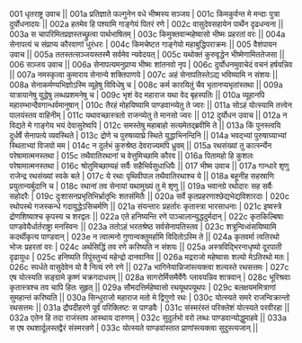 001  	धृतराष्ट्र उवाच ||
001a	प्रतिज्ञाते फल्गुनेन वधे भीष्मस्य सञ्जय |
001c	किमकुर्वन्त मे मन्दाः पुत्रा दुर्योधनादयः ||
002a	हतमेव हि पश्यामि गाङ्गेयं पितरं रणे |
002c	वासुदेवसहायेन पार्थेन दृढधन्वना ||
003a	स चापरिमितप्रज्ञस्तच्छ्रुत्वा पार्थभाषितम् |
003c	किमुक्तवान्महेष्वासो भीष्मः प्रहरतां वरः ||
004a	सेनापत्यं च संप्राप्य कौरवाणां धुरंधरः |
004c	किमचेष्टत गाङ्गेयो महाबुद्धिपराक्रमः ||
005  	वैशंपायन उवाच ||
005a	ततस्तत्सञ्जयस्तस्मै सर्वमेव न्यवेदयत् |
005c	यथोक्तं कुरुवृद्धेन भीष्मेणामिततेजसा ||
006  	सञ्जय उवाच ||
006a	सेनापत्यमनुप्राप्य भीष्मः शांतनवो नृप |
006c	दुर्योधनमुवाचेदं वचनं हर्षयन्निव ||
007a	नमस्कृत्वा कुमाराय सेनान्ये शक्तिपाणये |
007c	अहं सेनापतिस्तेऽद्य भविष्यामि न संशयः ||
008a	सेनाकर्मण्यभिज्ञोऽस्मि व्यूहेषु विविधेषु च |
008c	कर्म कारयितुं चैव भृतानप्यभृतांस्तथा ||
009a	यात्रायानेषु युद्धेषु लब्धप्रशमनेषु च |
009c	भृशं वेद महाराज यथा वेद बृहस्पतिः ||
010a	व्यूहानपि महारम्भान्दैवगान्धर्वमानुषान् |
010c	तैरहं मोहयिष्यामि पाण्डवान्व्येतु ते ज्वरः ||
011a	सोऽहं योत्स्यामि तत्त्वेन पालयंस्तव वाहिनीम् |
011c	यथावच्छास्त्रतो राजन्व्येतु ते मानसो ज्वरः ||
012  	दुर्योधन उवाच ||
012a	न विद्यते मे गाङ्गेय भयं देवासुरेष्वपि |
012c	समस्तेषु महाबाहो सत्यमेतद्ब्रवीमि ते ||
013a	किं पुनस्त्वयि दुर्धर्षे सेनापत्ये व्यवस्थिते |
013c	द्रोणे च पुरुषव्याघ्रे स्थिते युद्धाभिनन्दिनि ||
014a	भवद्भ्यां पुरुषाग्र्याभ्यां स्थिताभ्यां विजयो मम | 
014c	न दुर्लभं कुरुश्रेष्ठ देवराज्यमपि ध्रुवम्  ||
015a	रथसंख्यां तु कार्त्स्न्येन परेषामात्मनस्तथा | 
015c	तथैवातिरथानां च वेत्तुमिच्छामि कौरव ||
016a	पितामहो हि कुशलः परेषामात्मनस्तथा |
016c	श्रोतुमिच्छाम्यहं सर्वैः सहैभिर्वसुधाधिपैः ||
017  	भीष्म उवाच ||
017a	गान्धारे शृणु राजेन्द्र रथसंख्यां स्वके बले |
017c	ये रथाः पृथिवीपाल तथैवातिरथाश्च ये ||
018a	बहूनीह सहस्राणि प्रयुतान्यर्बुदानि च |
018c	रथानां तव सेनायां यथामुख्यं तु मे शृणु || 
019a	भवानग्रे रथोदारः सह सर्वैः सहोदरैः |
019c	दुःशासनप्रभृतिभिर्भ्रातृभिः शतसंमितैः ||
020a	सर्वे कृतप्रहरणाश्छेद्यभेद्यविशारदाः |
020c	रथोपस्थे गजस्कन्धे गदायुद्धेऽसिचर्मणि ||
021a	संयन्तारः प्रहर्तारः कृतास्त्रा भारसाधनाः |
021c	इष्वस्त्रे द्रोणशिष्याश्च कृपस्य च शरद्वतः ||
022a	एते हनिष्यन्ति रणे पाञ्चालान्युद्धदुर्मदान् |
022c	कृतकिल्बिषाः पाण्डवेयैर्धार्तराष्ट्रा मनस्विनः || 
023a	ततोऽहं भरतश्रेष्ठ सर्वसेनापतिस्तव |
023c	शत्रून्विध्वंसयिष्यामि कदर्थीकृत्य पाण्डवान् |
023e 	न त्वात्मनो गुणान्वक्तुमर्हामि विदितोऽस्मि ते || 
024a	कृतवर्मा त्वतिरथो भोजः प्रहरतां वरः |
024c	अर्थसिद्धिं तव रणे करिष्यति न संशयः ||
025a	अस्त्रविद्भिरनाधृष्यो दूरपाती दृढायुधः |
025c	हनिष्यति रिपूंस्तुभ्यं महेन्द्रो दानवानिव ||
026a	मद्रराजो महेष्वासः शल्यो मेऽतिरथो मतः |
026c	स्पर्धते वासुदेवेन यो वै नित्यं रणे रणे ||
027a	भागिनेयान्निजांस्त्यक्त्वा शल्यस्ते रथसत्तमः |
027c	एष योत्स्यति सङ्ग्रामे कृष्णं चक्रगदाधरम् || 
028a	सागरोर्मिसमैर्वेगैः प्लावयन्निव शात्रवान् |
028c	भूरिश्रवाः कृतास्त्रश्च तव चापि हितः सुहृत् || 
029a	सौमदत्तिर्महेष्वासो रथयूथपयूथपः |
029c	बलक्षयममित्राणां सुमहान्तं करिष्यति ||
030a	सिन्धुराजो महाराज मतो मे द्विगुणो रथः |
030c	योत्स्यते समरे राजन्विक्रान्तो रथसत्तमः || 
031a	द्रौपदीहरणे पूर्वं परिक्लिष्टः स पाण्डवैः |
031c	संस्मरंस्तं परिक्लेशं योत्स्यते परवीरहा ||
032a	एतेन हि तदा राजंस्तप आस्थाय दारुणम् |
032c	सुदुर्लभो वरो लब्धः पाण्डवान्योद्धुमाहवे || 
033a	स एष रथशार्दूलस्तद्वैरं संस्मरन्रणे |
033c	योत्स्यते पाण्डवांस्तात प्राणांस्त्यक्त्वा सुदुस्त्यजान् ||
